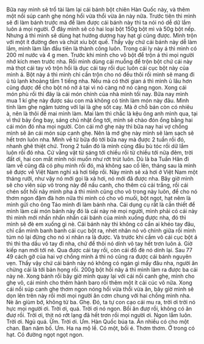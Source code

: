 Bữa nay mình sẽ trổ tài làm lại cái bánh bột chiên Hàn Quốc này, và thêm một nồi súp canh ghẹ nóng hổi vừa thổi vừa ăn này nữa. Trước tiên thì mình sẽ đi làm bánh trước mà để làm được cái bánh này thì ta nói nó dễ dữ lắm luôn á mọi người. Ở đây mình sẽ có hai loại bột 150g bột mì và 50g bột nếp. Nhưng á thì mình sẽ dùng hạt hướng dương hay hạt gì cũng được. Mình trộn với một ít đường đen và chút xíu bột quế. Thấy vậy chứ cái bánh này dễ làm lắm, mình làm lần đầu tiên là thành công luôn. Trong cái ly này á thì mình có 200 ml nước và 4 g men. Trước khi mình cho vô bột để trộn á thì mọi người nhớ kích men trước nha. Rồi mình dùng cái muỗng để trộn bột chứ cái này mà thọt cái tay vô trộn hồi là dục cái tay rồi dục luôn cái cục bột này của mình á. Bột này á thì mình chỉ cần trộn cho nó đều thôi rồi mình sẽ mang đi ủ tủ lạnh khoảng tầm 1 tiếng nha. Nếu mà có thời gian á thì mình ủ lâu hơn cũng được để cho bột nó nở á tại vì nó càng nở nó càng ngon. Xong cái món phù rồi thì đây là cái món chính của nhà mình tối nay. Bữa nay mình mua 1 kí ghẹ này được sáu con mà không có tính làm món này đâu. Mình tính làm ghẹ ngâm tương với lại là ghẹ sốt cay. Mà ở chỗ bán còn có nhiêu à, nên là thôi để mai mình làm. Mai làm thì chắc là kệu ông anh mình qua, tại vì thứ bảy ổng bay, sáng chủ nhật ổng tới, mình sẽ chào đón ổng bằng hai cái món đó nha mọi người. Còn cái mớ ghẹ này thì bữa nay hai vợ chồng mình sẽ ăn cái món súp canh ghẹ. Nên là mớ ghẹ này mình sẽ làm sạch sẽ hết trơn luôn nha. Mình về từ bữa đó tới bữa nay mà được 2 tuần rồi đó, nhanh ghê thiệt chứ. Trong 2 tuần đó là mình cũng đầu bù tóc rối dữ lắm luôn rồi đó nha. Cứ vằng vặt từ sáng tới chiều rồi từ chiều tới nửa đêm, trời đất ơi, hai con mắt mình nói muốn như rớt trút luôn. Dù là ba Tuấn Hân đi làm về cũng đã có phụ mình rồi đó, mà không sao cố lên, tháng sau là mình sẽ được về Việt Nam nghỉ xả hơi tiếp rồi. Này mình sẽ xả hơi ở Việt Nam một tháng rưỡi, như vậy nó mới gọi là xả hơi, nó mới đã được nha. Bây giờ mình sẽ cho viên súp vô trong này để nấu canh, cho thêm củ cải trắng, rồi cái chén sốt hồi nãy mình pha á thì mình cũng cho vô trong này luôn, để cho nó thơm ngon đậm đà hơn nữa thì mình có cho vô muối, bột ngọt, hạt nêm là mình gửi cho ông Táo mình đi làm bánh nha. Cái dụng cụ rất là cần thiết để mình làm cái món bánh này đó là cái này nè mọi người, mình phải có cái này thì mình mới nhấn nhấn nhấn cái bánh của mình xuống được nha, đó thì mình sẽ đè em xuống gì nè. Cái bánh này thì không có cần ai khéo tay đâu, chỉ cần mình banh banh cái cục bột ra, nhét nhân nó vô chính giữa rồi mình túm nó lại đừng cho nó xì nhân ra là được. Và trước khi cầm vô cái cục bột á thì thì tha dầu vô tay đi nha, chứ để thôi nó dính vô tay hết trơn luôn á. Giờ kiếp nạn mới tới nè. Qua được cái tay rồi, còn cái đồ đè nó dính lại. Sau 77 49 cách gỡ của hai vợ chồng mình á thì nó cũng ra được cái bánh nguyên vẹn. Thấy vậy chứ cái bánh này nó không có ngán gì mấy đâu nha, người ăn chừng cái là tới bản họng rồi. 200g bột hồi nãy á thì mình làm ra được ba cái này nè. Xong bánh rồi bây giờ mình quay lại với cái nồi canh ghẹ, mình cho ghẹ vô, cái mình cho thêm hành baro rồi thêm một ít cải cúc vô nữa. Xong cái nồi súp canh ghẹ thơm ngon nóng hổi vừa thổi vừa ăn, bây giờ mình sẽ dọn lên trên này rồi mời mọi người ăn cơm chung với hai chồng mình nha. Nè ăn giùm bớ, không từ ba. Ghẹ. Đó, ta tự con cạo cái mu ra, trời ơi trời nó hực mọi người ơi. Trời ơi, quá. Trời ơi nó ngon. Bổi ăn đượ rồi, không có ăn đượ rồi. Trời ơi, thịt nó rớt lạng đã hết trơn rồi mọi người ơi. Ngon lắm luôn. Trời ơi. Ngủ quá. Ừm. Trời ơi. Ưm. Hàn Quốc búa ta. Ăn nhiều có cho một chan. Ban năm bố. Ưm. Ha na mộ lề. Có một, bối é. Thơm thơm. Ở trong có hạt. Có đường ngọt ngọt ngon.